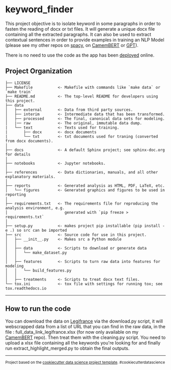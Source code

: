 keyword_finder
==============================

This project objective is to isolate keyword in some paragraphs in order to fasten the reading of docx or txt files. It will generate a unique docx file containing all the extracted paragraphs. It can also be used to extract contextual sentences in order to provide examples in training an NLP Model (please see my other repos on [spacy](https://github.com/JonathanGarson/spacy_NER_2023), on [CamemBERT](https://github.com/JonathanGarson/CamemBERT_NER_2023) or [GPT](https://github.com/JonathanGarson/gpt_2023)).

There is no need to use the code as the app has been [deployed](https://streamlitkeyword.lab.sspcloud.fr/) online.

Project Organization
------------

    ├── LICENSE
    ├── Makefile           <- Makefile with commands like `make data` or `make train`
    ├── README.md          <- The top-level README for developers using this project.
    ├── data
    │   ├── external       <- Data from third party sources.
    │   ├── interim        <- Intermediate data that has been transformed.
    │   ├── processed      <- The final, canonical data sets for modeling.
    │   |── raw            <- The original, immutable data dump.
    |   └── text           <- Texts used for training.
    |       ├── docx       <- docx documents
    |       └── txt        <- txt documents used for traning (converted from docx documents).
    │
    ├── docs               <- A default Sphinx project; see sphinx-doc.org for details
    │
    ├── notebooks          <- Jupyter notebooks.
    │
    ├── references         <- Data dictionaries, manuals, and all other explanatory materials.
    │
    ├── reports            <- Generated analysis as HTML, PDF, LaTeX, etc.
    │   └── figures        <- Generated graphics and figures to be used in reporting
    │
    ├── requirements.txt   <- The requirements file for reproducing the analysis environment, e.g.
    │                         generated with `pip freeze > requirements.txt`
    │
    ├── setup.py           <- makes project pip installable (pip install -e .) so src can be imported
    ├── src                <- Source code for use in this project.
    │   ├── __init__.py    <- Makes src a Python module
    │   │
    │   ├── data           <- Scripts to download or generate data
    │   │   └── make_dataset.py
    │   │
    │   ├── features       <- Scripts to turn raw data into features for modeling
    │   │   └── build_features.py
    │   │
    │   ├── treatments     <- Scripts to treat docx text files.
    └── tox.ini            <- tox file with settings for running tox; see tox.readthedocs.io

***
## How to run the code 

You can download the data on [Legifrance](https://www.legifrance.gouv.fr/) via the download.py script, it will webscrapped data from a list of URL that you can find in the raw data, in the file : full_data_link_legifrance.xlsx (for now only available on my [CamemBERT](https://github.com/JonathanGarson/CamemBERT_NER_2023/tree/main/data/raw) repo). Then treat them with the cleaning.py script. You need to upload a xlsx file containing all the keywords you're looking for and finally run extract_highlight_merged.py to obtain the final outputs.


--------

<p><small>Project based on the <a target="_blank" href="https://drivendata.github.io/cookiecutter-data-science/">cookiecutter data science project template</a>. #cookiecutterdatascience</small></p>
